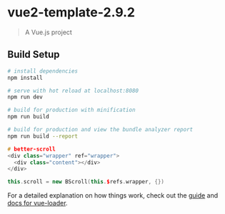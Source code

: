 # vue2-template-2.9.2

> A Vue.js project

## Build Setup

``` bash
# install dependencies
npm install

# serve with hot reload at localhost:8080
npm run dev

# build for production with minification
npm run build

# build for production and view the bundle analyzer report
npm run build --report
```

``` cc
# better-scroll
<div class="wrapper" ref="wrapper">
  <div class="content"></div>
</div>

this.scroll = new BScroll(this.$refs.wrapper, {})
```

For a detailed explanation on how things work, check out the [guide](http://vuejs-templates.github.io/webpack/) and [docs for vue-loader](http://vuejs.github.io/vue-loader).
